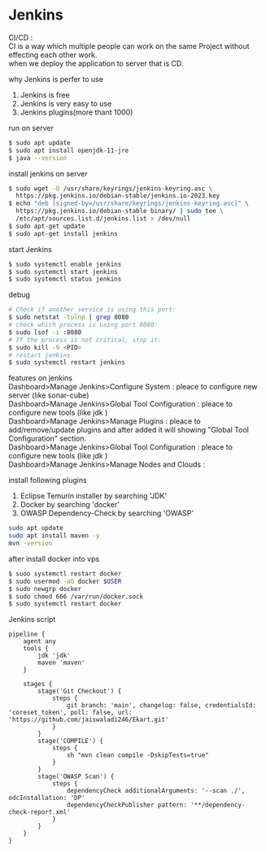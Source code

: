 # Jenkins  

CI/CD :   
CI is a way which multiple people can work on the same Project without effecting each other work.  
when we deploy the application to server that is CD.   

why Jenkins is perfer to use   
1. Jenkins is free
2. Jenkins is very easy to use
3. Jenkins plugins(more thant 1000)

run on server   
```bash
$ sudo apt update
$ sudo apt install openjdk-11-jre
$ java --version  
```

install jenkins on server   
```bash
$ sudo wget -O /usr/share/keyrings/jenkins-keyring.asc \
  https://pkg.jenkins.io/debian-stable/jenkins.io-2023.key
$ echo "deb [signed-by=/usr/share/keyrings/jenkins-keyring.asc]" \
  https://pkg.jenkins.io/debian-stable binary/ | sudo tee \
  /etc/apt/sources.list.d/jenkins.list > /dev/null
$ sudo apt-get update
$ sudo apt-get install jenkins
```

start Jenkins   
```bash
$ sudo systemctl enable jenkins   
$ sudo systemctl start jenkins  
$ sudo systemctl status jenkins  
```

debug  
```bash  
# Check if another service is using this port:  
$ sudo netstat -tulnp | grep 8080
# check which process is using port 8080:  
$ sudo lsof -i :8080
# If the process is not critical, stop it:
$ sudo kill -9 <PID>
# restart jenkins   
$ sudo systemctl restart jenkins
```

features on jenkins    
Dashboard>Manage Jenkins>Configure System  : pleace to configure new server (like sonar-cube)   
Dashboard>Manage Jenkins>Global Tool Configuration  : pleace to configure new tools (like jdk )   
Dashboard>Manage Jenkins>Manage Plugins  : pleace to add/remove/update plugins and after added it will showing "Global Tool Configuration" section.      
Dashboard>Manage Jenkins>Global Tool Configuration  : pleace to configure new tools (like jdk )   
Dashboard>Manage Jenkins>Manage Nodes and Clouds  :      


install following plugins   
1. Eclipse Temurin installer by searching 'JDK'
2. Docker by searching 'docker'
3.  OWASP Dependency-Check  by searching 'OWASP'   


```bash
sudo apt update
sudo apt install maven -y
mvn -version
```

after install docker into vps   
```bash
$ suoo systemctl restart docker
$ sudo usermod -aG docker $USER
$ sudo newgrp docker
$ sudo chmod 666 /var/run/docker.sock
$ sudo systemctl restart docker  
```

Jenkins script   
```Jenkins
pipeline {
    agent any 
    tools {
        jdk 'jdk'
        maven 'maven'
    }

    stages {
        stage('Git Checkout') {
            steps {
                git branch: 'main', changelog: false, credentialsId: 'coreset_token', poll: false, url: 'https://github.com/jaiswaladi246/Ekart.git'
            }
        }
        stage('COMPILE') {
            steps {
                sh "mvn clean compile -DskipTests=true"
            }
        }
        stage('OWASP Scan') {
            steps {
                dependencyCheck additionalArguments: '--scan ./', odcInstallation: 'DP'
                dependencyCheckPublisher pattern: '**/dependency-check-report.xml'
            }
        }
    }
}
```
